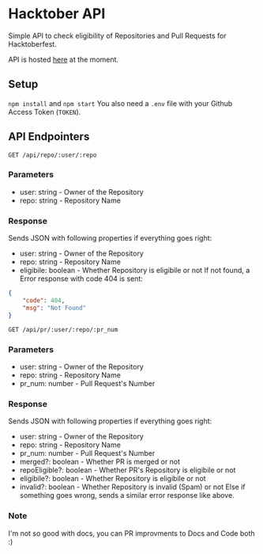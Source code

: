 # Hacktober API
Simple API to check eligibility of Repositories and Pull Requests for Hacktoberfest. 

API is hosted [here](https://hf.djd.wtf) at the moment.

## Setup
`npm install` and `npm start`
You also need a `.env` file with your Github Access Token (`TOKEN`).

## API Endpointers
```http
GET /api/repo/:user/:repo
```
### Parameters
* user: string - Owner of the Repository
* repo: string - Repository Name

### Response
Sends JSON with following properties if everything goes right:
* user: string - Owner of the Repository
* repo: string - Repository Name
* eligibile: boolean - Whether Repository is eligibile or not
If not found, a Error response with code 404 is sent:
```json
{
	"code": 404,
	"msg": "Not Found"
}
```

```http
GET /api/pr/:user/:repo/:pr_num
```
### Parameters
* user: string - Owner of the Repository
* repo: string - Repository Name
* pr_num: number - Pull Request's Number

### Response
Sends JSON with following properties if everything goes right:
* user: string - Owner of the Repository
* repo: string - Repository Name
* pr_num: number - Pull Request's Number
* merged?: boolean - Whether PR is merged or not
* repoEligible?: boolean - Whether PR's Repository is eligibile or not
* eligibile?: boolean - Whether Repository is eligibile or not
* invalid?: boolean - Whether Repository is invalid (Spam) or not
Else if something goes wrong, sends a similar error response like above.

### Note
I'm not so good with docs, you can PR improvments to Docs and Code both :)